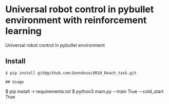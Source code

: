 # Universal robot control in pybullet environment with reinforcement learning
Universal robot control in pybullet environment

## Install
```
$ pip install git@github.com:Genndoso/UR10_Reach_task.git

## Usage
```

$ pip install -r requirements.txt
$ python3 main.py --train True --cold_start True
